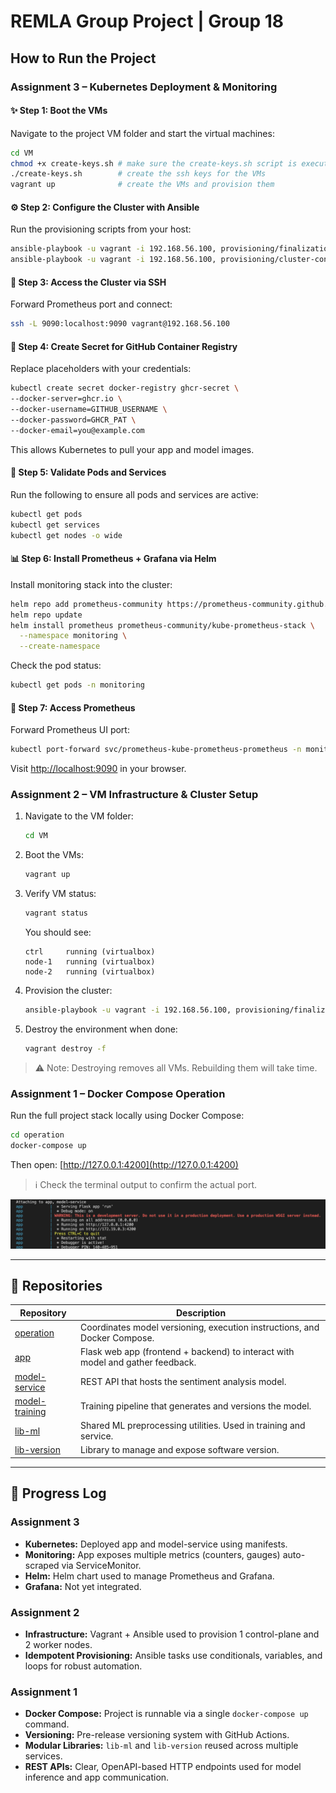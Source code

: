 # REMLA Group Project | Group 18



## How to Run the Project

### Assignment 3 – Kubernetes Deployment & Monitoring

#### ✨ Step 1: Boot the VMs

Navigate to the project VM folder and start the virtual machines:

```bash
cd VM
chmod +x create-keys.sh # make sure the create-keys.sh script is executable
./create-keys.sh        # create the ssh keys for the VMs
vagrant up              # create the VMs and provision them
```

#### ⚙️ Step 2: Configure the Cluster with Ansible

Run the provisioning scripts from your host:

```bash
ansible-playbook -u vagrant -i 192.168.56.100, provisioning/finalization.yml
ansible-playbook -u vagrant -i 192.168.56.100, provisioning/cluster-configuration.yml
```

#### 🔐 Step 3: Access the Cluster via SSH

Forward Prometheus port and connect:

```bash
ssh -L 9090:localhost:9090 vagrant@192.168.56.100
```

#### 📃 Step 4: Create Secret for GitHub Container Registry

Replace placeholders with your credentials:

```bash
kubectl create secret docker-registry ghcr-secret \
--docker-server=ghcr.io \
--docker-username=GITHUB_USERNAME \
--docker-password=GHCR_PAT \
--docker-email=you@example.com
```

This allows Kubernetes to pull your app and model images.

#### 🔄 Step 5: Validate Pods and Services

Run the following to ensure all pods and services are active:

```bash
kubectl get pods
kubectl get services
kubectl get nodes -o wide
```

#### 📊 Step 6: Install Prometheus + Grafana via Helm

Install monitoring stack into the cluster:

```bash
helm repo add prometheus-community https://prometheus-community.github.io/helm-charts
helm repo update
helm install prometheus prometheus-community/kube-prometheus-stack \
  --namespace monitoring \
  --create-namespace
```

Check the pod status:

```bash
kubectl get pods -n monitoring
```

#### 🔹 Step 7: Access Prometheus

Forward Prometheus UI port:

```bash
kubectl port-forward svc/prometheus-kube-prometheus-prometheus -n monitoring 9090:9090
```

Visit [http://localhost:9090](http://localhost:9090) in your browser.

### Assignment 2 – VM Infrastructure & Cluster Setup

1. Navigate to the VM folder:

   ```bash
   cd VM
   ```

2. Boot the VMs:

   ```bash
   vagrant up
   ```

3. Verify VM status:

   ```bash
   vagrant status
   ```

   You should see:

   ```
   ctrl     running (virtualbox)
   node-1   running (virtualbox)
   node-2   running (virtualbox)
   ```

4. Provision the cluster:

   ```bash
   ansible-playbook -u vagrant -i 192.168.56.100, provisioning/finalization.yml
   ```

5. Destroy the environment when done:

   ```bash
   vagrant destroy -f
   ```

> ⚠️ Note: Destroying removes all VMs. Rebuilding them will take time.

### Assignment 1 – Docker Compose Operation

Run the full project stack locally using Docker Compose:

```bash
cd operation
docker-compose up
```

Then open:
[http://127.0.0.1:4200](http://127.0.0.1:4200)

> ℹ️ Check the terminal output to confirm the actual port.

![Docker Port Output](Assets/docker_port.png)

---

## 📂 Repositories

| Repository                                                         | Description                                                                    |
| ------------------------------------------------------------------ | ------------------------------------------------------------------------------ |
| [operation](https://github.com/remla25-team18/operation)           | Coordinates model versioning, execution instructions, and Docker Compose.      |
| [app](https://github.com/remla25-team18/app)                       | Flask web app (frontend + backend) to interact with model and gather feedback. |
| [model-service](https://github.com/remla25-team18/model-service)   | REST API that hosts the sentiment analysis model.                              |
| [model-training](https://github.com/remla25-team18/model-training) | Training pipeline that generates and versions the model.                       |
| [lib-ml](https://github.com/remla2)                                | Shared ML preprocessing utilities. Used in training and service.               |
| [lib-version](https://github.com/remla25-team18/lib-version)       | Library to manage and expose software version.                                 |

---

## 📅 Progress Log

### Assignment 3

* **Kubernetes:** Deployed app and model-service using manifests.
* **Monitoring:** App exposes multiple metrics (counters, gauges) auto-scraped via ServiceMonitor.
* **Helm:** Helm chart used to manage Prometheus and Grafana.
* **Grafana:** Not yet integrated.

### Assignment 2

* **Infrastructure:** Vagrant + Ansible used to provision 1 control-plane and 2 worker nodes.
* **Idempotent Provisioning:** Ansible tasks use conditionals, variables, and loops for robust automation.

### Assignment 1

* **Docker Compose:** Project is runnable via a single `docker-compose up` command.
* **Versioning:** Pre-release versioning system with GitHub Actions.
* **Modular Libraries:** `lib-ml` and `lib-version` reused across multiple services.
* **REST APIs:** Clear, OpenAPI-based HTTP endpoints used for model inference and app communication.
